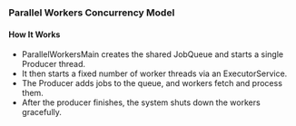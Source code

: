 ### Parallel Workers Concurrency Model
#### How It Works
- ParallelWorkersMain creates the shared JobQueue and starts a single Producer thread.
- It then starts a fixed number of worker threads via an ExecutorService.
- The Producer adds jobs to the queue, and workers fetch and process them.
- After the producer finishes, the system shuts down the workers gracefully.